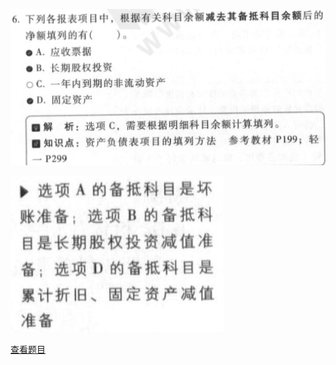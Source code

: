 ![](cb6ef0022abc207e7f0f7add806c3345.png)

![](c5d114e2f287db4b2c5d207fe2ef1538.png)

[查看题目](../考前模拟测试题（1）.md#230-多选)

